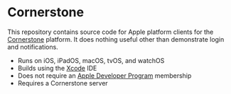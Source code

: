 # Cornerstone

This repository contains source code for Apple platform clients for the [Cornerstone](https://www.raboczi.id.au) platform.
It does nothing useful other than demonstrate login and notifications.

* Runs on iOS, iPadOS, macOS, tvOS, and watchOS
* Builds using the [Xcode](https://developer.apple.com/xcode) IDE
* Does not require an [Apple Developer Program](https://developer.apple.com/programs) membership
* Requires a Cornerstone server
